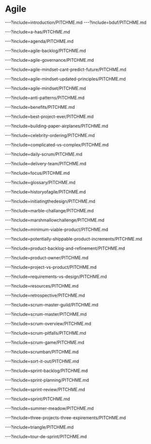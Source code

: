 # Agile

---?include=introduction/PITCHME.md
---?include=bduf/PITCHME.md


---?include=a-has/PITCHME.md

---?include=agenda/PITCHME.md

---?include=agile-backlog/PITCHME.md

---?include=agile-governance/PITCHME.md

---?include=agile-mindset-cant-predict-future/PITCHME.md

---?include=agile-mindset-updated-principles/PITCHME.md

---?include=agile-mindset/PITCHME.md

---?include=anti-patterns/PITCHME.md

---?include=benefits/PITCHME.md

---?include=best-project-ever/PITCHME.md

---?include=building-paper-airplanes/PITCHME.md

---?include=celebrity-ordering/PITCHME.md

---?include=complicated-vs-complex/PITCHME.md

---?include=daily-scrum/PITCHME.md

---?include=delivery-team/PITCHME.md

---?include=focus/PITCHME.md

---?include=glossary/PITCHME.md

---?include=historyofagile/PITCHME.md

---?include=initiatingthedesign/PITCHME.md

---?include=marble-challange/PITCHME.md

---?include=marshmallowchallenge/PITCHME.md

---?include=minimum-viable-product/PITCHME.md

---?include=potentially-shippable-product-increments/PITCHME.md

---?include=product-backlog-and-refinement/PITCHME.md

---?include=product-owner/PITCHME.md

---?include=project-vs-product/PITCHME.md

---?include=requirements-vs-design/PITCHME.md

---?include=resources/PITCHME.md

---?include=retrospective/PITCHME.md

---?include=scrum-master-guild/PITCHME.md

---?include=scrum-master/PITCHME.md

---?include=scrum-overview/PITCHME.md

---?include=scrum-pitfalls/PITCHME.md

---?include=scrum-game/PITCHME.md

---?include=scrumban/PITCHME.md

---?include=sort-it-out/PITCHME.md

---?include=sprint-backlog/PITCHME.md

---?include=sprint-planning/PITCHME.md

---?include=sprint-review/PITCHME.md

---?include=sprint/PITCHME.md

---?include=summer-meadow/PITCHME.md

---?include=three-projects-three-expirements/PITCHME.md

---?include=triangle/PITCHME.md

---?include=tour-de-sprint/PITCHME.md
